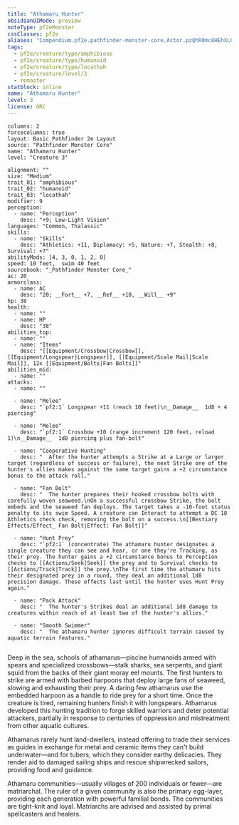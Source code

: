 ```yaml
---
title: "Athamaru Hunter"
obsidianUIMode: preview
noteType: pf2eMonster
cssClasses: pf2e
aliases: "Compendium.pf2e.pathfinder-monster-core.Actor.pzQhR0mc8HEhXLOZ" 
tags:
  - pf2e/creature/type/amphibious
  - pf2e/creature/type/humanoid
  - pf2e/creature/type/locathah
  - pf2e/creature/level/3
  - remaster
statblock: inline
name: "Athamaru Hunter"
level: 3
license: ORC
---
```


```statblock
columns: 2
forcecolumns: true
layout: Basic Pathfinder 2e Layout
source: "Pathfinder Monster Core"
name: "Athamaru Hunter"
level: "Creature 3"

alignment: ""
size: "Medium"
trait_01: "amphibious"
trait_02: "humanoid"
trait_03: "locathah"
modifier: 9
perception:
  - name: "Perception"
    desc: "+9; Low-Light Vision"
languages: "Common, Thalassic"
skills:
  - name: "Skills"
    desc: "Athletics: +11, Diplomacy: +5, Nature: +7, Stealth: +8, Survival: +7"
abilityMods: [4, 3, 0, 1, 2, 0]
speed: 10 feet,  swim 40 feet
sourcebook: "_Pathfinder Monster Core_"
ac: 20
armorclass:
  - name: AC
    desc: "20; __Fort__ +7, __Ref__ +10, __Will__ +9"
hp: 38
health:
  - name: ""
  - name: HP
    desc: "38"
abilities_top:
  - name: ""
  - name: "Items"
    desc: "[[Equipment/Crossbow|Crossbow]], [[Equipment/Longspear|Longspear]], [[Equipment/Scale Mail|Scale Mail]], 12x [[Equipment/Bolts|Fan Bolts]]"
abilities_mid:
  - name: ""
attacks:
  - name: ""

  - name: "Melee"
    desc: "`pf2:1` Longspear +11 (reach 10 feet)\n__Damage__  1d8 + 4 piercing"

  - name: "Melee"
    desc: "`pf2:1` Crossbow +10 (range increment 120 feet, reload 1)\n__Damage__  1d8 piercing plus fan-bolt"

  - name: "Cooperative Hunting"
    desc: "  After the hunter attempts a Strike at a Large or larger target (regardless of success or failure), the next Strike one of the hunter's allies makes against the same target gains a +2 circumstance bonus to the attack roll."

  - name: "Fan Bolt"
    desc: "  The hunter prepares their hooked crossbow bolts with carefully woven seaweed.\nOn a successful crossbow Strike, the bolt embeds and the seaweed fan deploys. The target takes a -10-foot status penalty to its swim Speed. A creature can Interact to attempt a DC 18 Athletics check check, removing the bolt on a success.\n[[Bestiary Effects/Effect_ Fan Bolt|Effect: Fan Bolt]]"

  - name: "Hunt Prey"
    desc: "`pf2:1` (concentrate) The athamaru hunter designates a single creature they can see and hear, or one they're Tracking, as their prey. The hunter gains a +2 circumstance bonus to Perception checks to [[Actions/Seek|Seek]] the prey and to Survival checks to [[Actions/Track|Track]] the prey.\nThe first time the athamaru hits their designated prey in a round, they deal an additional 1d8 precision damage. These effects last until the hunter uses Hunt Prey again."

  - name: "Pack Attack"
    desc: "  The hunter's Strikes deal an additional 1d8 damage to creatures within reach of at least two of the hunter's allies."

  - name: "Smooth Swimmer"
    desc: "  The athamaru hunter ignores difficult terrain caused by aquatic terrain features."
 
```



Deep in the sea, schools of athamarus—piscine humanoids armed with spears and specialized crossbows—stalk sharks, sea serpents, and giant squid from the backs of their giant moray eel mounts. The first hunters to strike are armed with barbed harpoons that deploy large fans of seaweed, slowing and exhausting their prey. A daring few athamarus use the embedded harpoon as a handle to ride prey for a short time. Once the creature is tired, remaining hunters finish it with longspears. Athamarus developed this hunting tradition to forge skilled warriors and deter potential attackers, partially in response to centuries of oppression and mistreatment from other aquatic cultures.

Athamarus rarely hunt land-dwellers, instead offering to trade their services as guides in exchange for metal and ceramic items they can't build underwater—and for tubers, which they consider earthy delicacies. They render aid to damaged sailing ships and rescue shipwrecked sailors, providing food and guidance.

Athamaru communities—usually villages of 200 individuals or fewer—are matriarchal. The ruler of a given community is also the primary egg-layer, providing each generation with powerful familial bonds. The communities are tight-knit and loyal. Matriarchs are advised and assisted by primal spellcasters and healers.
